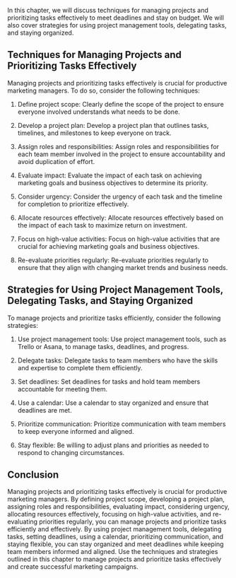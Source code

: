 
In this chapter, we will discuss techniques for managing projects and prioritizing tasks effectively to meet deadlines and stay on budget. We will also cover strategies for using project management tools, delegating tasks, and staying organized.

Techniques for Managing Projects and Prioritizing Tasks Effectively
-------------------------------------------------------------------

Managing projects and prioritizing tasks effectively is crucial for productive marketing managers. To do so, consider the following techniques:

1. Define project scope: Clearly define the scope of the project to ensure everyone involved understands what needs to be done.

2. Develop a project plan: Develop a project plan that outlines tasks, timelines, and milestones to keep everyone on track.

3. Assign roles and responsibilities: Assign roles and responsibilities for each team member involved in the project to ensure accountability and avoid duplication of effort.

4. Evaluate impact: Evaluate the impact of each task on achieving marketing goals and business objectives to determine its priority.

5. Consider urgency: Consider the urgency of each task and the timeline for completion to prioritize effectively.

6. Allocate resources effectively: Allocate resources effectively based on the impact of each task to maximize return on investment.

7. Focus on high-value activities: Focus on high-value activities that are crucial for achieving marketing goals and business objectives.

8. Re-evaluate priorities regularly: Re-evaluate priorities regularly to ensure that they align with changing market trends and business needs.

Strategies for Using Project Management Tools, Delegating Tasks, and Staying Organized
--------------------------------------------------------------------------------------

To manage projects and prioritize tasks efficiently, consider the following strategies:

1. Use project management tools: Use project management tools, such as Trello or Asana, to manage tasks, deadlines, and progress.

2. Delegate tasks: Delegate tasks to team members who have the skills and expertise to complete them efficiently.

3. Set deadlines: Set deadlines for tasks and hold team members accountable for meeting them.

4. Use a calendar: Use a calendar to stay organized and ensure that deadlines are met.

5. Prioritize communication: Prioritize communication with team members to keep everyone informed and aligned.

6. Stay flexible: Be willing to adjust plans and priorities as needed to respond to changing circumstances.

Conclusion
----------

Managing projects and prioritizing tasks effectively is crucial for productive marketing managers. By defining project scope, developing a project plan, assigning roles and responsibilities, evaluating impact, considering urgency, allocating resources effectively, focusing on high-value activities, and re-evaluating priorities regularly, you can manage projects and prioritize tasks efficiently and effectively. By using project management tools, delegating tasks, setting deadlines, using a calendar, prioritizing communication, and staying flexible, you can stay organized and meet deadlines while keeping team members informed and aligned. Use the techniques and strategies outlined in this chapter to manage projects and prioritize tasks effectively and create successful marketing campaigns.

